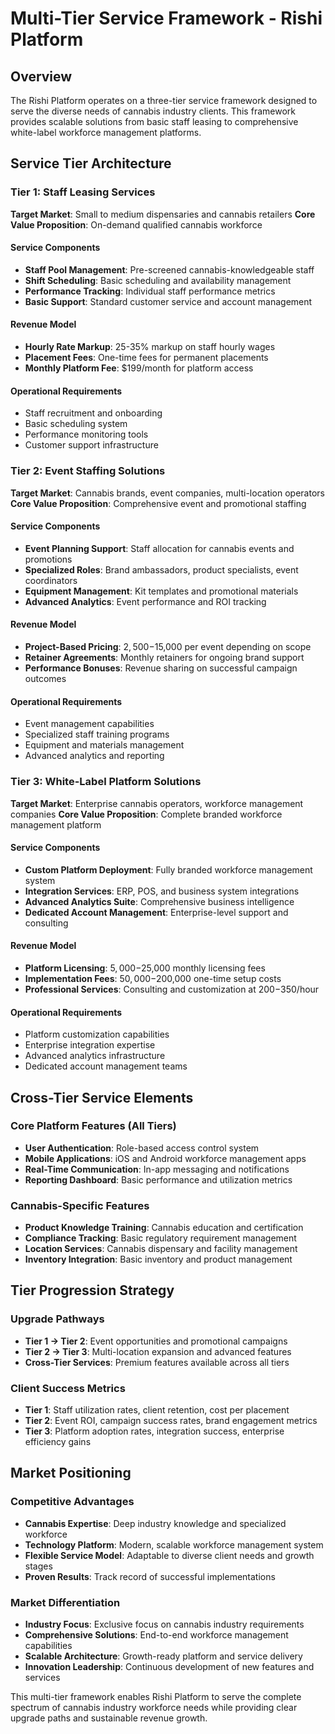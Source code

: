 # Multi-Tier Service Framework - Rishi Platform

## Overview

The Rishi Platform operates on a three-tier service framework designed to serve the diverse needs of cannabis industry clients. This framework provides scalable solutions from basic staff leasing to comprehensive white-label workforce management platforms.

## Service Tier Architecture

### Tier 1: Staff Leasing Services
**Target Market**: Small to medium dispensaries and cannabis retailers
**Core Value Proposition**: On-demand qualified cannabis workforce

#### Service Components
- **Staff Pool Management**: Pre-screened cannabis-knowledgeable staff
- **Shift Scheduling**: Basic scheduling and availability management
- **Performance Tracking**: Individual staff performance metrics
- **Basic Support**: Standard customer service and account management

#### Revenue Model
- **Hourly Rate Markup**: 25-35% markup on staff hourly wages
- **Placement Fees**: One-time fees for permanent placements
- **Monthly Platform Fee**: $199/month for platform access

#### Operational Requirements
- Staff recruitment and onboarding
- Basic scheduling system
- Performance monitoring tools
- Customer support infrastructure

### Tier 2: Event Staffing Solutions
**Target Market**: Cannabis brands, event companies, multi-location operators
**Core Value Proposition**: Comprehensive event and promotional staffing

#### Service Components
- **Event Planning Support**: Staff allocation for cannabis events and promotions
- **Specialized Roles**: Brand ambassadors, product specialists, event coordinators
- **Equipment Management**: Kit templates and promotional materials
- **Advanced Analytics**: Event performance and ROI tracking

#### Revenue Model
- **Project-Based Pricing**: $2,500-$15,000 per event depending on scope
- **Retainer Agreements**: Monthly retainers for ongoing brand support
- **Performance Bonuses**: Revenue sharing on successful campaign outcomes

#### Operational Requirements
- Event management capabilities
- Specialized staff training programs
- Equipment and materials management
- Advanced analytics and reporting

### Tier 3: White-Label Platform Solutions
**Target Market**: Enterprise cannabis operators, workforce management companies
**Core Value Proposition**: Complete branded workforce management platform

#### Service Components
- **Custom Platform Deployment**: Fully branded workforce management system
- **Integration Services**: ERP, POS, and business system integrations
- **Advanced Analytics Suite**: Comprehensive business intelligence
- **Dedicated Account Management**: Enterprise-level support and consulting

#### Revenue Model
- **Platform Licensing**: $5,000-$25,000 monthly licensing fees
- **Implementation Fees**: $50,000-$200,000 one-time setup costs
- **Professional Services**: Consulting and customization at $200-$350/hour

#### Operational Requirements
- Platform customization capabilities
- Enterprise integration expertise
- Advanced analytics infrastructure
- Dedicated account management teams

## Cross-Tier Service Elements

### Core Platform Features (All Tiers)
- **User Authentication**: Role-based access control system
- **Mobile Applications**: iOS and Android workforce management apps
- **Real-Time Communication**: In-app messaging and notifications
- **Reporting Dashboard**: Basic performance and utilization metrics

### Cannabis-Specific Features
- **Product Knowledge Training**: Cannabis education and certification
- **Compliance Tracking**: Basic regulatory requirement management
- **Location Services**: Cannabis dispensary and facility management
- **Inventory Integration**: Basic inventory and product management

## Tier Progression Strategy

### Upgrade Pathways
- **Tier 1 → Tier 2**: Event opportunities and promotional campaigns
- **Tier 2 → Tier 3**: Multi-location expansion and advanced features
- **Cross-Tier Services**: Premium features available across all tiers

### Client Success Metrics
- **Tier 1**: Staff utilization rates, client retention, cost per placement
- **Tier 2**: Event ROI, campaign success rates, brand engagement metrics
- **Tier 3**: Platform adoption rates, integration success, enterprise efficiency gains

## Market Positioning

### Competitive Advantages
- **Cannabis Expertise**: Deep industry knowledge and specialized workforce
- **Technology Platform**: Modern, scalable workforce management system
- **Flexible Service Model**: Adaptable to diverse client needs and growth stages
- **Proven Results**: Track record of successful implementations

### Market Differentiation
- **Industry Focus**: Exclusive focus on cannabis industry requirements
- **Comprehensive Solutions**: End-to-end workforce management capabilities
- **Scalable Architecture**: Growth-ready platform and service delivery
- **Innovation Leadership**: Continuous development of new features and services

This multi-tier framework enables Rishi Platform to serve the complete spectrum of cannabis industry workforce needs while providing clear upgrade paths and sustainable revenue growth.